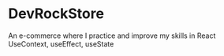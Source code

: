 # DevRockStore
An e-commerce where I practice and improve my skills in React 
UseContext, useEffect, useState


